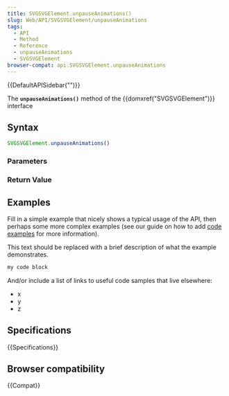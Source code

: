 ```yaml
---
title: SVGSVGElement.unpauseAnimations()
slug: Web/API/SVGSVGElement/unpauseAnimations
tags:
  - API
  - Method
  - Reference
  - unpauseAnimations
  - SVGSVGElement
browser-compat: api.SVGSVGElement.unpauseAnimations
---
```

{{DefaultAPISidebar("")}}

The **`unpauseAnimations()`** method of the {{domxref("SVGSVGElement")}} interface 

## Syntax

```js
SVGSVGElement.unpauseAnimations()
```

### Parameters



### Return Value



## Examples

Fill in a simple example that nicely shows a typical usage of the API, then perhaps some more complex examples (see our guide on how to add [code examples](/en-US/docs/MDN/Contribute/Structures/Code_examples) for more information).

This text should be replaced with a brief description of what the example demonstrates.

```js
my code block
```

And/or include a list of links to useful code samples that live elsewhere:

*   x
*   y
*   z

## Specifications

{{Specifications}}

## Browser compatibility

{{Compat}}

